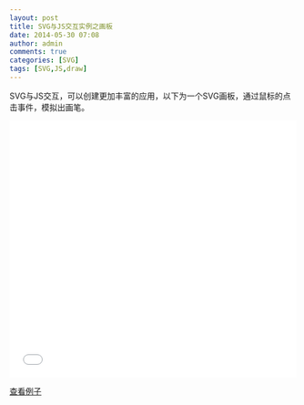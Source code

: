 ```yaml
---
layout: post
title: SVG与JS交互实例之画板
date: 2014-05-30 07:08
author: admin
comments: true
categories: [SVG]
tags: [SVG,JS,draw]
---
```

 
SVG与JS交互，可以创建更加丰富的应用，以下为一个SVG画板，通过鼠标的点击事件，模拟出画笔。

<iframe style="width: 100%; height: 450px" src="../assets/demos/svg-demo-draw/svg-draw.svg" allowfullscreen="allowfullscreen" frameborder="0"></iframe>

[查看例子](../assets/demos/china-map/china_map.html)
 